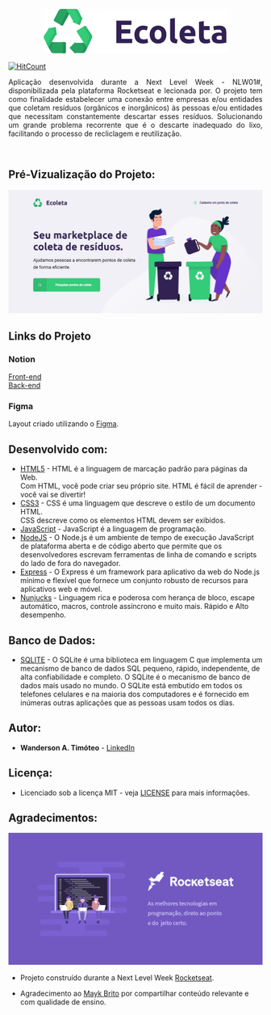 <im align="center">

![Preview](https://github.com/Wanderson-A-Timoteo/Ecoleta-Project/blob/master/public/icones/logo.svg?raw=true)

</im>

[![HitCount](https://hits.dwyl.com/https://github.com/Wanderson-A-Timoteo/Ecoleta-Project.svg)](https://github.com/Wanderson-A-Timoteo/Ecoleta-Project)

<p align="justify">
  Aplicação desenvolvida durante a Next Level Week - NLW01#, disponibilizada pela plataforma Rocketseat e lecionada por. O projeto tem como finalidade estabelecer uma conexão entre empresas e/ou entidades que coletam resíduos (orgânicos e inorgânicos) às pessoas e/ou entidades que necessitam constantemente descartar esses resíduos. Solucionando um grande problema recorrente que é o descarte inadequado do lixo, facilitando o processo de recliclagem e reutilização.
</p> <br />

## Pré-Vizualização do Projeto:

![Preview](https://github.com/Wanderson-A-Timoteo/Ecoleta-Project/blob/master/public/icones/interface.jpg?raw=true)


## Links do Projeto
### Notion
[Front-end](https://www.notion.so/Front-end-7c8a1a9a6df547058f1473f899a3b9c4) <br>
[Back-end](https://www.notion.so/Back-end-a5747fd6bfa34e799e6e0ded51f5ec63)

### Figma
Layout criado utilizando o [Figma](https://www.figma.com/file/Byw4X5etg8VCmezueyhzkC/Ecoleta-(Starter)?node-id=136%3A546).


## Desenvolvido com:

* [HTML5](https://www.w3schools.com/html/default.asp) - HTML é a linguagem de marcação padrão para páginas da Web. <br>
Com HTML, você pode criar seu próprio site.
HTML é fácil de aprender - você vai se divertir!
* [CSS3](https://www.w3schools.com/css/default.asp) - CSS é uma linguagem que descreve o estilo de um documento HTML.<br>
CSS descreve como os elementos HTML devem ser exibidos.
* [JavaScript](https://www.w3schools.com/js/default.asp) - JavaScript é a linguagem de programação.
* [NodeJS](https://nodejs.org/en/) - O Node.js é um ambiente de tempo de execução JavaScript de plataforma aberta e de código aberto que permite que os desenvolvedores escrevam ferramentas de linha de comando e scripts do lado de fora do navegador.
* [Express](http://expressjs.com/pt-br/) - O Express é um framework para aplicativo da web do Node.js mínimo e flexível que fornece um conjunto robusto de recursos para aplicativos web e móvel.
* [Nunjucks](https://mozilla.github.io/nunjucks/) - Linguagem rica e poderosa com herança de bloco, escape automático, macros, controle assíncrono e muito mais. 
Rápido e Alto desempenho. 

## Banco de Dados:

* [SQLITE](https://sqlite.org/index.html) - O SQLite é uma biblioteca em linguagem C que implementa um mecanismo de banco de dados SQL pequeno, rápido, independente, de alta confiabilidade e completo. O SQLite é o mecanismo de banco de dados mais usado no mundo. O SQLite está embutido em todos os telefones celulares e na maioria dos computadores e é fornecido em inúmeras outras aplicações que as pessoas usam todos os dias.

## Autor:

* **Wanderson A. Timóteo** - [LinkedIn](https://www.linkedin.com/in/wanderson-a-timoteo/)


## Licença:

* Licenciado sob a licença MIT - veja [LICENSE](LICENSE) para mais informações.

## Agradecimentos:

![Preview](https://github.com/Wanderson-A-Timoteo/Ecoleta-Project/blob/master/public/icones/Rocketseat.png?raw=true)

* Projeto construído durante a Next Level Week [Rocketseat](https://rocketseat.com.br/). 

* Agradecimento ao [Mayk Brito](https://github.com/maykbrito) por compartilhar conteúdo relevante e com qualidade de ensino.



